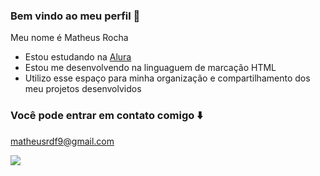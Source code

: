 ### Bem vindo ao meu perfil 💙

Meu nome é Matheus Rocha 

- Estou estudando na [Alura](https://www.alura.com.br)
- Estou me desenvolvendo na linguaguem de marcação HTML
- Utilizo esse espaço para minha organização e compartilhamento dos meu projetos desenvolvidos

### Você pode entrar em contato comigo ⬇️

matheusrdf9@gmail.com

![](https://wallpapercave.com/wp/wp2757861.gif)
